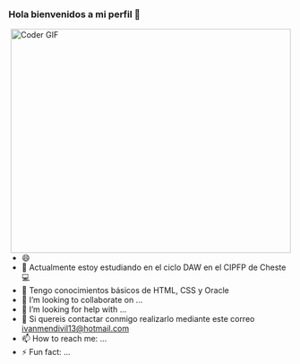 ### Hola bienvenidos a mi perfil 👋

<img align="right" src="https://media.giphy.com/media/SWoSkN6DxTszqIKEqv/giphy.gif" alt="Coder GIF" width="500" height="400">

- 😄 
- 🔭 Actualmente estoy estudiando en el ciclo DAW en el CIPFP de Cheste💻
- 🎲 Tengo conocimientos básicos de HTML, CSS y Oracle
- 👯 I’m looking to collaborate on ...
- 🤔 I’m looking for help with ...
- 💬 Si quereis contactar conmigo realizarlo mediante este correo ivanmendivil13@hotmail.com
- 📫 How to reach me: ...
- ⚡ Fun fact: ...
<br>



